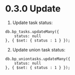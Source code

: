 # 0.3.0 Update
1. Update task status:
```
db.bp_tasks.updateMany({
    status: null
}, { $set: { status : 1 } });
```

2. Update union task status:
```
db.bp_uniontasks.updateMany({
    status: null
}, { $set: { status : 1 } });
```